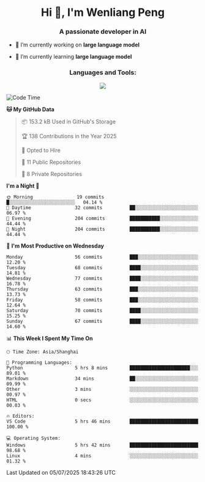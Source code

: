 <h1 align="center">Hi 👋, I'm Wenliang Peng</h1>
<h3 align="center">A passionate developer in AI</h3>

- 🔭 I’m currently working on **large language model**

- 🌱 I’m currently learning **large language model**

<!-- <h3 align="left">Connect with me:</h3> -->
<!-- <p align="left">
</p> -->

<h3 align="center">Languages and Tools:</h3>
<p align="center">
  <a href="https://skillicons.dev">
    <img src="https://skillicons.dev/icons?i=cpp,ros,docker,azure,git,linux,py,pytorch,cmake,githubactions,powershell,md&perline=6" />
  </a>
</p>


<!-- <p><img align="center" src="https://github-readme-stats.vercel.app/api/top-langs?username=bpwl0121&show_icons=true&locale=en&layout=compact" alt="bpwl0121" /></p> -->

<!-- <p><img align="center" src="https://github-readme-streak-stats.herokuapp.com/?user=bpwl0121&" alt="bpwl0121" /></p> -->

<!--START_SECTION:waka-->
![Code Time](http://img.shields.io/badge/Code%20Time-300%20hrs%2051%20mins-blue)

**🐱 My GitHub Data** 

> 📦 153.2 kB Used in GitHub's Storage 
 > 
> 🏆 138 Contributions in the Year 2025
 > 
> 💼 Opted to Hire
 > 
> 📜 11 Public Repositories 
 > 
> 🔑 8 Private Repositories 
 > 
**I'm a Night 🦉** 

```text
🌞 Morning                19 commits          █░░░░░░░░░░░░░░░░░░░░░░░░   04.14 % 
🌆 Daytime                32 commits          ██░░░░░░░░░░░░░░░░░░░░░░░   06.97 % 
🌃 Evening                204 commits         ███████████░░░░░░░░░░░░░░   44.44 % 
🌙 Night                  204 commits         ███████████░░░░░░░░░░░░░░   44.44 % 
```
📅 **I'm Most Productive on Wednesday** 

```text
Monday                   56 commits          ███░░░░░░░░░░░░░░░░░░░░░░   12.20 % 
Tuesday                  68 commits          ████░░░░░░░░░░░░░░░░░░░░░   14.81 % 
Wednesday                77 commits          ████░░░░░░░░░░░░░░░░░░░░░   16.78 % 
Thursday                 63 commits          ███░░░░░░░░░░░░░░░░░░░░░░   13.73 % 
Friday                   58 commits          ███░░░░░░░░░░░░░░░░░░░░░░   12.64 % 
Saturday                 70 commits          ████░░░░░░░░░░░░░░░░░░░░░   15.25 % 
Sunday                   67 commits          ████░░░░░░░░░░░░░░░░░░░░░   14.60 % 
```


📊 **This Week I Spent My Time On** 

```text
🕑︎ Time Zone: Asia/Shanghai

💬 Programming Languages: 
Python                   5 hrs 8 mins        ██████████████████████░░░   89.01 % 
Markdown                 34 mins             ██░░░░░░░░░░░░░░░░░░░░░░░   09.99 % 
Other                    3 mins              ░░░░░░░░░░░░░░░░░░░░░░░░░   00.97 % 
HTML                     0 secs              ░░░░░░░░░░░░░░░░░░░░░░░░░   00.03 % 

🔥 Editors: 
VS Code                  5 hrs 46 mins       █████████████████████████   100.00 % 

💻 Operating System: 
Windows                  5 hrs 42 mins       █████████████████████████   98.68 % 
Linux                    4 mins              ░░░░░░░░░░░░░░░░░░░░░░░░░   01.32 % 
```


 Last Updated on 05/07/2025 18:43:26 UTC
<!--END_SECTION:waka-->
